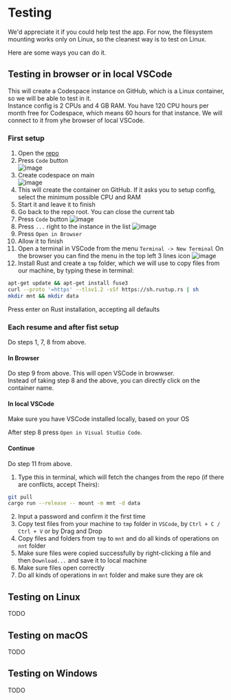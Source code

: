 # Testing

We'd appreciate it if you could help test the app. For now, the filesystem mounting works only on Linux, so the cleanest way is to test on Linux.

Here are some ways you can do it.

## Testing in browser or in local VSCode

This will create a Codespace instance on GitHub, which is a Linux container, so we will be able to test in it.  
Instance config is 2 CPUs and 4 GB RAM. You have 120 CPU hours per month free for Codespace, which means 60 hours for that instance. We will connect to it from yhe browser of local VSCode.

### First setup

1. Open the [repo](https://github.com/radumarias/rencfs)
2. Press `Code` button  
  ![image](https://github.com/user-attachments/assets/7c0e8872-fe1f-44b9-a833-2586ade4f618)
3. Create codespace on main  
  ![image](https://github.com/user-attachments/assets/5fee55f6-ef54-427c-b790-c135312d3355)
4. This will create the container on GitHub. If it asks you to setup config, select the minimum possible CPU and RAM
5. Start it and leave it to finish
6. Go back to the repo root. You can close the current tab
7. Press `Code` button
  ![image](https://github.com/user-attachments/assets/0baec7da-cbbd-4186-a82b-887e18c0c85d)
8. Press ```...``` right to the instance in the list
  ![image](https://github.com/user-attachments/assets/c621c258-009d-46bf-adb7-f81a3d7131f6)
9. Press `Open in Browser`
10. Allow it to finish
11. Open a terminal in VSCode from the menu `Terminal -> New Terminal`
  On the browser you can find the menu in the top left 3 lines icon
  ![image](https://github.com/user-attachments/assets/48681023-e450-49b3-8526-ec0323be0d40)
12. Install Rust and create a `tmp` folder, which we will use to copy files from our machine, by typing these in terminal:
  ```bash
  apt-get update && apt-get install fuse3
  curl --proto '=https' --tlsv1.2 -sSf https://sh.rustup.rs | sh
  mkdir mnt && mkdir data
  ```
  Press enter on Rust installation, accepting all defaults

### Each resume and after fist setup

Do steps 1, 7, 8 from above.

#### In Browser

Do step 9 from above. This will open VSCode in browwser.  
Instead of taking step 8 and the above, you can directly click on the container name.

#### In local VSCode

Make sure you have VSCode installed locally, based on your OS

After step 8 press `Open in Visual Studio Code`.

#### Continue

Do step 11 from above.

1. Type this in terminal, which will fetch the changes from the repo (if there are conflicts, accept Theirs):
  ```bash
  git pull
  cargo run --release -- mount -m mnt -d data
  ```
2. Input a password and confirm it the first time
3. Copy test files from your machine to `tmp` folder in `VSCode`, by `Ctrl + C / Ctrl + V` or by Drag and Drop
4. Copy files and folders from `tmp` to `mnt` and do all kinds of operations on `nnt` folder
5. Make sure files were copied successfully by right-clicking a file and then `Download...` and save it to local machine
6. Make sure files open correctly
7. Do all kinds of operations in `mnt` folder and make sure they are ok

## Testing on Linux

TODO

## Testing on macOS

TODO

## Testing on Windows

TODO

